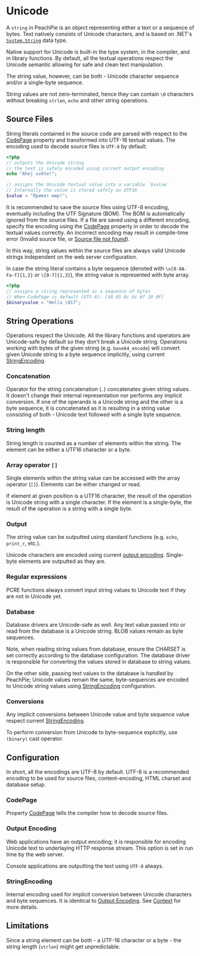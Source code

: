 # Unicode

A `string` in PeachPie is an object representing either a text or a sequence of bytes. Text natively consists of Unicode characters, and is based on .NET's [`System.String`](https://docs.microsoft.com/en-us/dotnet/csharp/programming-guide/strings/) data type.

Native support for Unicode is built-in the type system, in the compiler, and in library functions. By default, all the textual operations respect the Unicode semantic allowing for safe and clean text manipulation.

The string value, however, can be both - Unicode character sequence and/or a single-byte sequence.

String values are not zero-terminated, hence they can contain `\0` characters without breaking `strlen`, `echo` and other string operations.

## Source Files

String literals contained in the source code are parsed with respect to the [CodePage](msbuild#codepage) property and transformed into UTF-16 textual values. The encoding used to decode source files is `UTF-8` by default.

```php
<?php
// outputs the Unicode string
// the text is safely encoded using current output encoding
echo "Ahoj světe!";

// assigns the Unicode textual value into a variable `$value`
// Internally the value is stored safely as UTF16
$value = "Привет мир!";
```

It is recommended to save the source files using UTF-8 encoding, eventually including the UTF Signature (BOM). The BOM is automatically ignored from the source files. If a file are saved using a different encoding, specify the encoding using the [CodePage](msbuild#codepage) property in order to decode the textual values correctly. An incorrect encoding may result in compile-time error (Invalid source file, or [Source file not found](https://github.com/peachpiecompiler/peachpie/issues/601)).

In this way, string values within the source files are always valid Unicode strings independent on the web server configuration.

In case the string literal contains a byte sequence (denoted with `\x[0-9A-Fa-f]{1,2}` or `\[0-7]{1,3}`), the string value is represented with byte array.

```php
<?php
// assigns a string represented as a sequence of bytes
// When CodePage is default (UTF-8): [48 65 6c 6c 6f 20 0F]
$binaryvalue = "Hello \017";
```

## String Operations

Operations respect the Unicode. All the library functions and operators are Unicode-safe by default so they don't break a Unicode string. Operations working with bytes of the given string (e.g. `base64_encode`) will convert given Unicode string to a byte sequence implicitly, using current [StringEncoding](#StringEncoding).

### Concatenation

Operator for the string concatenation (`.`) concatenates given string values. It doesn't change their internal representation nor performs any implicit conversion. If one of the operands is a Unicode string and the other is a byte sequence, it is concatenated as it is resulting in a string value consisting of both - Unicode text followed with a single byte sequence.

### String length

String length is counted as a number of elements within the string. The element can be either a UTF16 character or a byte.

### Array operator `[]`

Single elements within the string value can be accessed with the array operator (`[]`). Elements can be either changed or read.

If element at given position is a UTF16 character, the result of the operation is Unicode string with a single character. If the element is a single-byte, the result of the operation is a string with a single byte.

### Output

The string value can be outputted using standard functions (e.g. `echo`, `print_r`, etc.).

Unicode characters are encoded using current [output encoding](#output-encoding). Single-byte elements are outputted as they are.

### Regular expressions

PCRE functions always convert input string values to Unicode text if they are not in Unicode yet.

### Database

Database drivers are Unicode-safe as well. Any text value passed into or read from the database is a Unicode string. BLOB values remain as byte sequences.

Note, when reading string values from database, ensure the CHARSET is set correctly according to the database configuration. The database driver is responsible for converting the values stored in database to string values.

On the other side, passing text values to the database is handled by PeachPie; Unicode values remain the same, byte-sequences are encoded to Unicode string values using [StringEncoding](#StringEncoding) configuration.

### Conversions

Any implicit conversions between Unicode value and byte sequence value respect current [StringEncoding](#StringEncoding).

To perform conversion from Unicode to byte-sequence explicitly, use `(binary)` cast operator.

## Configuration

In short, all the encodings are UTF-8 by default. UTF-8 is a recommended encoding to be used for source files, content-encoding, HTML charset and database setup.

### CodePage

Property [CodePage](msbuild#codepage) tells the compiler how to decode source files.

### Output Encoding

Web applications have an output encoding; it is responsible for encoding Unicode text to underlaying HTTP response stream. This option is set in run time by the web server.

Console applications are outputting the text using `UTF-8` always.

### StringEncoding

Internal encoding used for implicit conversion between Unicode characters and byte sequences. It is identical to [Output Encoding](#output-encoding). See [Context](/api/ref/context) for more details.

## Limitations

Since a string element can be both - a UTF-16 character or a byte - the string length (`strlen`) might get unpredictable.
